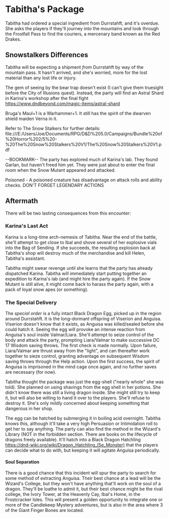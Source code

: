 # Tabitha's Package
Tabitha had ordered a special ingredient from Durrstahft, and it's overdue. She asks the players if they'll journey into the mountains and look through the Frostfall Pass to find the couriers, a mercenary band known as the Red Drakes.

## Snowstalkers Differences
Tabitha will be expecting a shipment *from* Durrstahft by way of the mountain pass. It hasn't arrived, and she's worried, more for the lost material than any lost life or injury.

The gem of seeing by the bear trap doesn't exist (I can't give them truesight before the City of Illusions quest). Instead, the party will find an Astral Shard in Karina's workshop after the final fight https://www.dndbeyond.com/magic-items/astral-shard

Bruga's Maul+1 is a Warhammer+1. It still has the spirit of the dwarven shield maiden Verna in it.

Refer to The Snow Stalkers for further details: file:///E:/Users/Joe/Documents/RPG/D&D%205.0/Campaigns/Bundle%20of%20Horror%202/5%20-%20The%20Snow%20Stalkers%20V1/The%20Snow%20Stalkers%20V1.pdf

--BOOKMARK--
The party has explored much of Karina's lab. They found Garlan, but haven't freed him yet. They were just about to enter the final room when the Snow Mutant appeared and attacked.

Poisoned - A poisoned creature has disadvantage on attack rolls and ability checks.
DON'T FORGET LEGENDARY ACTIONS

## Aftermath
There will be two lasting consequences from this encounter:

### Karina's Last Act
Karina is a long-time arch-nemesis of Tabitha. Near the end of the battle, she'll attempt to get close to Ibal and shove several of her explosive vials into the Bag of Sending. If she succeeds, the resulting explosion back at Tabitha's shop will destroy much of the merchandise and kill Helen, Tabitha's assistant.

Tabitha might swear revenge until she learns that the party has already dispatched Karina. Tabitha will immediately start putting together an expedition to Karina's lab (and might hire the party again). If the Snow Mutant is still alive, it might come back to harass the party again, with a pack of loyal snow apes (or something).

### The Special Delivery
The *special order* is a fully intact Black Dragon Egg, picked up in the region around Durrstahft. It is the long-dormant offspring of Viserion and Anguisa. Viserion doesn't know that it exists, as Anguisa was killed/sealed before she could hatch it. Seeing the egg will provoke an intense reaction from Anguisa's soul inside Valmar/Liara. She'll attempt to seize control of the body and attack the party, prompting Liara/Valmar to make successive DC 17 Wisdom saving throws. The first check is made normally. Upon failure, Liara/Valmar are thrust away from the "light", and can thereafter work together to sieze control, granting advantage on subsequent Wisdom saving throws through the Help action. Upon the first success, the spirit of Anguisa is imprisoned in the mind cage once again, and no further saves are necessary (for now).

Tabitha thought the package was just the egg-shell ("nearly whole" she was told). She planned on using shavings from the egg shell in her potions. She didn't know there was still a living dragon inside. She might still try to keep it, but will also be willing to hand it over to the players. She'll refuse to destroy it. She's only mildly concerned about keeping something that dangerous in her shop.

The egg can be hatched by submerging it in boiling acid overnight. Tabitha knows this, although it'll take a very high Persuasion or Intimidation roll to get her to say anything. The party can also find the method in the Wizard's Library (NOT in the forbidden section. There are books on the lifecycle of dragons freely available). It'll hatch into a Black Dragon Hatchling https://dnd-wiki.org/wiki/Dragon_Hatchling_(5e_Monster) that the players can decide what to do with, but keeping it will agitate Anguisa periodically.

#### Soul Separation
There is a good chance that this incident will spur the party to search for some method of extracting Anguisa. Their best chance at a lead will be the Wizard's College, but they won't have anything that'll work on the soul of a dragon. They'll be loathe to admit it, but their best chance might be the rival college, the Ivory Tower, at the Heavenly Cay, Ibal's Home, in the Frostcracker Isles. This will present a golden opportunity to integrate one or more of the Candlekeep Mystery adventures, but is also in the area where 3 of the Giant Finger Bones are located.
